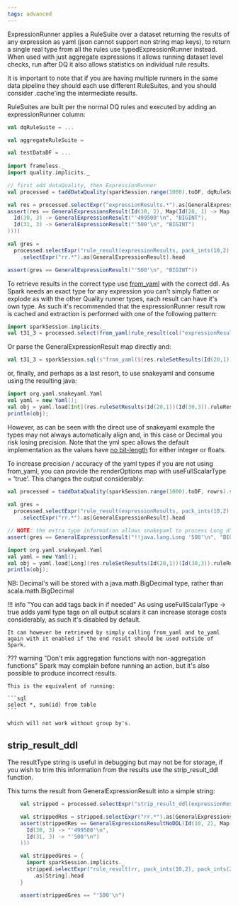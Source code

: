 ```yaml
---
tags: advanced
---
```


ExpressionRunner applies a RuleSuite over a dataset returning the results of any expression as yaml (json cannot support non string map keys), to return a single real type from all the rules use typedExpressionRunner instead.  When used with just aggregate expressions it allows running dataset level checks, run after DQ it also allows statistics on individual rule results.   

It is important to note that if you are having multiple runners in the same data pipeline they should each use different RuleSuites, and you should consider .cache'ing the intermediate results.

RuleSuites are built per the normal DQ rules and executed by adding an expressionRunner column:

```{.scala #exampleCode}
val dqRuleSuite = ...

val aggregateRuleSuite = 

val testDataDF = ...
  
import frameless._
import quality.implicits._

// first add dataQuality, then ExpressionRunner
val processed = taddDataQuality(sparkSession.range(1000).toDF, dqRuleSuite).select(expressionRunner(aggregateRuleSuite)).cache

val res = processed.selectExpr("expressionResults.*").as[GeneralExpressionsResult].head()
assert(res == GeneralExpressionsResult(Id(10, 2), Map(Id(20, 1) -> Map(
  Id(30, 3) -> GeneralExpressionResult("'499500'\n", "BIGINT"),
  Id(31, 3) -> GeneralExpressionResult("'500'\n", "BIGINT")
))))

val gres =
  processed.selectExpr("rule_result(expressionResults, pack_ints(10,2), pack_ints(20,1), pack_ints(31,3)) rr")
    .selectExpr("rr.*").as[GeneralExpressionResult].head

assert(gres == GeneralExpressionResult("'500'\n", "BIGINT"))
```

To retrieve results in the correct type use [from_yaml](../../sqlfunctions/#from_yaml) with the correct ddl.  As Spark needs an exact type for any expression you can't simply flatten or explode as with the other Quality runner types, each result can have it's own type.  As such it's recommended that the expressionRunner result row is cached and extraction is performed with one of the following pattern:

```scala
import sparkSession.implicits._
val t31_3 = processed.select(from_yaml(rule_result(col("expressionResults"), pack_ints(10,2), pack_ints(20,1), pack_ints(Id(31,3)), 'BIGINT'))).as[Long].head
```  

Or parse the GeneralExpressionResult map directly and:

```scala
val t31_3 = sparkSession.sql(s"from_yaml(${res.ruleSetResults(Id(20,1))(Id(30,3)).ruleResult}, 'BIGINT')").as[Long].head
```

or, finally, and perhaps as a last resort, to use snakeyaml and consume using the resulting java:

```scala
import org.yaml.snakeyaml.Yaml
val yaml = new Yaml();
val obj = yaml.load[Int](res.ruleSetResults(Id(20,1))(Id(30,3)).ruleResult).toLong;
println(obj);
```

However, as can be seen with the direct use of snakeyaml example the types may not always automatically align and, in this case or Decimal you risk losing precision.  Note that the yml spec allows the default implementation as the values have [no bit-length](https://yaml.org/spec/1.2.2/#10213-integer) for either integer or floats.

To increase precision / accuracy of the yaml types if you are not using from_yaml, you can provide the renderOptions map with useFullScalarType = 'true'.  This changes the output considerably:

```scala
val processed = taddDataQuality(sparkSession.range(1000).toDF, rowrs).select(expressionRunner(rs, renderOptions = Map("useFullScalarType" -> "true")))
 
val gres =
  processed.selectExpr("rule_result(expressionResults, pack_ints(10,2), pack_ints(20,1), pack_ints(31,3)) rr")
    .selectExpr("rr.*").as[GeneralExpressionResult].head

// NOTE: the extra type information allows snakeyaml to process Long directly without precision loss
assert(gres == GeneralExpressionResult("!!java.lang.Long '500'\n", "BIGINT"))

import org.yaml.snakeyaml.Yaml
val yaml = new Yaml();
val obj = yaml.load[Long](res.ruleSetResults(Id(20,1))(Id(30,3)).ruleResult);
println(obj);
```

NB: Decimal's will be stored with a java.math.BigDecimal type, rather than scala.math.BigDecimal

!!! info "You can add tags back in if needed"
    As using useFullScalarType -> true adds yaml type tags on all output scalars it can increase storage costs considerably, as such it's disabled by default.  
    
    It can however be retrieved by simply calling from_yaml and to_yaml again with it enabled if the end result should be used outside of Spark.

??? warning "Don't mix aggregation functions with non-aggregation functions"
    Spark may complain before running an action, but it's also possible to produce incorrect results.
    
    This is the equivalent of running:

    ```sql
    select *, sum(id) from table
    ```

    which will not work without group by's.

## strip_result_ddl

The resultType string is useful in debugging but may not be for storage, if you wish to trim this information from the results use the strip_result_ddl function.

This turns the result from GeneralExpressionResult into a simple string:

```{.scala #exampleCode}
    val stripped = processed.selectExpr("strip_result_ddl(expressionResults) rr")

    val strippedRes = stripped.selectExpr("rr.*").as[GeneralExpressionsResultNoDDL].head()
    assert(strippedRes == GeneralExpressionsResultNoDDL(Id(10, 2), Map(Id(20, 1) -> Map(
      Id(30, 3) -> "'499500'\n",
      Id(31, 3) -> "'500'\n")
    )))

    val strippedGres = {
      import sparkSession.implicits._
      stripped.selectExpr("rule_result(rr, pack_ints(10,2), pack_ints(20,1), pack_ints(31,3))")
        .as[String].head
    }

    assert(strippedGres == "'500'\n")
```